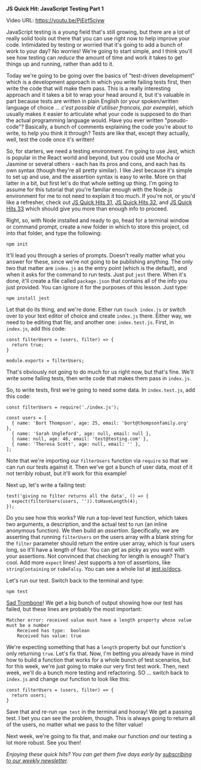 **JS Quick Hit: JavaScript Testing Part 1**

Video URL: https://youtu.be/PjEjrf5ciyw

JavaScript testing is a young field that's still growing, but there are a lot of really solid tools out there that you can use right now to help improve your code. Intimidated by testing or worried that it's going to add a bunch of work to your day? No worries! We're going to start simple, and I think you'll see how testing can _reduce_ the amount of time and work it takes to get things up and running, rather than add to it.

Today we're going to be going over the basics of "test-driven development" which is a development approach in which you write failing tests first, then write the code that will make them pass. This is a really interesting approach and it takes a bit to wrap your head around it, but it's valuable in part because tests are written in plain English (or your spoken/written language of choice &hellip; _c'est possible d'utiliser francais, par exemple_), which usually makes it easier to articulate what your code is supposed to do than the actual programming language would. Have you ever written "pseudo-code"? Basically, a bunch of comments explaining the code you're about to write, to help you think it through? Tests are like that, except they actually, well, test the code once it's written!

So, for starters, we need a testing environment. I'm going to use Jest, which is popular in the React world and beyond, but you could use Mocha or Jasmine or several others - each has its pros and cons, and each has its own syntax (though they're all pretty similar). I like Jest because it's simple to set up and use, and the assertion syntax is easy to write. More on that latter in a bit, but first let's do that whole setting up thing. I'm going to assume for this tutorial that you're familiar enough with the Node.js environment for me to not need to explain it too much. If you're not, or you'd like a refresher, check out [JS Quick Hits 31](https://closebrace.com/tutorials/2018-08-22/js-quick-hits-31-node-module-1-node-basics), [JS Quick Hits 32](https://closebrace.com/tutorials/2018-08-29/js-quick-hits-32-node-module-2-building-the-module), and [JS Quick Hits 33](https://closebrace.com/tutorials/2018-09-05/js-quick-hits-33-node-module-3-package-the-module) which should give you more than enough info to proceed.

Right, so, with Node installed and ready to go, head for a terminal window or command prompt, create a new folder in which to store this project, cd into that folder, and type the following:

```
npm init
```

It'll lead you through a series of prompts. Doesn't really matter what you answer for these, since we're not going to be publishing anything. The only two that matter are `index.js` as the entry point (which is the default), and when it asks for the command to run tests. Just put `jest` there. When it's done, it'll create a file called `package.json` that contains all of the info you just provided. You can ignore it for the purposes of this lesson. Just type:

```
npm install jest
```

Let that do its thing, and we're done. Either run `touch index.js` or switch over to your text editor of choice and create `index.js` there. Either way, we need to be editing that file, and another one: `index.test.js`. First, in `index.js`, add this code:

```
const filterUsers = (users, filter) => {
  return true;
}

module.exports = filterUsers;
```

That's obviously not going to do much for us right now, but that's fine. We'll write some failing tests, then write code that makes them pass in `index.js`.

So, to write tests, first we're going to need some data. In `index.test.js`, add this code:

```
const filterUsers = require('./index.js');

const users = [
  { name: 'Bort Thompson', age: 25, email: 'bort@thompsonfamily.org' },
  { name: 'Sarah Ungleford', age: null, email: null },
  { name: null, age: 46, email: 'test@testing.com' },
  { name: 'Theresa Scott', age: null, email: '' },
];
```

Note that we're importing our `filterUsers` function via `require` so that we can run our tests against it. Then we've got a bunch of user data, most of it not terribly robust, but it'll work for this example!

Next up, let's write a failing test:

```
test('giving no filter returns all the data', () => {
  expect(filterUsers(users, '')).toHaveLength(4);
});
```

Do you see how this works? We run a top-level test function, which takes two arguments, a description, and the actual test to run (an inline anonymous function). We then build an _assertion_. Specifically, we are asserting that running `filterUsers` on the users array with a blank string for the `filter` parameter should return the entire user array, which is four users long, so it'll have a length of four. You can get as picky as you want with your assertions. Not convinced that checking for length is enough? That's cool. Add more `expect` lines! Jest supports a _ton_ of assertions, like `stringContaining` or `toBeFalsy`. You can see a whole list at [jest.io/docs](https://jest.io/docs).

Let's run our test. Switch back to the terminal and type:

```
npm test
```

[Sad Trombone](https://sadtrombone.com/)! We get a big bunch of output showing how our test has failed, but these lines are probably the most important:

```
Matcher error: received value must have a length property whose value must be a number
    Received has type:  boolean
    Received has value: true
```

We're expecting something that has a `length` property but our function's only returning `true`. Let's fix that. Now, I'm betting you already have in mind how to build a function that works for a whole bunch of test scenarios, but for this week, we're just going to make our very first test work. Then, next week, we'll do a bunch more testing and refactoring. SO &hellip; switch back to `index.js` and change our function to look like this:

```
const filterUsers = (users, filter) => {
  return users;
}
```

Save that and re-run `npm test` in the terminal and hooray! We get a passing test. I bet you can see the problem, though. This is always going to return all of the users, no matter what we pass to the filter value!

Next week, we're going to fix that, and make our function _and_ our testing a lot more robust. See you then!

_Enjoying these quick hits? You can get them five days early by [subscribing to our weekly newsletter](https://closebrace.com/newsletter/subscribe)._
